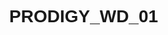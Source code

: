 # PRODIGY_WD_01
<!DOCTYPE html>
<html lang="en">
<head>
    <meta charset="UTF-8">
    <meta name="viewport" content="width=device-width, initial-scale=1.0">
    <title>Interactive Navigation Menu</title>
    <style>
        body {
            margin: 0;
            font-family: Arial, sans-serif;
            height: 2000px; /* Just for scrolling effect */
        }
        
        .navbar {
            position: fixed;
            top: 0;
            width: 100%;
            background: transparent;
            padding: 15px 20px;
            transition: background 0.3s ease;
            display: flex;
            justify-content: center;
            gap: 20px;
        }
        
        .navbar a {
            text-decoration: none;
            color: black;
            font-size: 18px;
            padding: 10px 15px;
            transition: color 0.3s ease, background 0.3s ease;
        }
        
        .navbar a:hover {
            background: black;
            color: white;
            border-radius: 5px;
        }
        
        .scrolled {
            background: rgba(0, 0, 0, 0.8);
        }
        
        .scrolled a {
            color: white;
        }
    </style>
</head>
<body>
    
    <nav class="navbar" id="navbar">
        <a href="#home">Home</a>
        <a href="#about">About</a>
        <a href="#services">Services</a>
        <a href="#contact">Contact</a>
    </nav>
    
    <script>
        window.addEventListener('scroll', function() {
            let navbar = document.getElementById('navbar');
            if (window.scrollY > 50) {
                navbar.classList.add('scrolled');
            } else {
                navbar.classList.remove('scrolled');
            }
        });
    </script>
</body>
</html>
